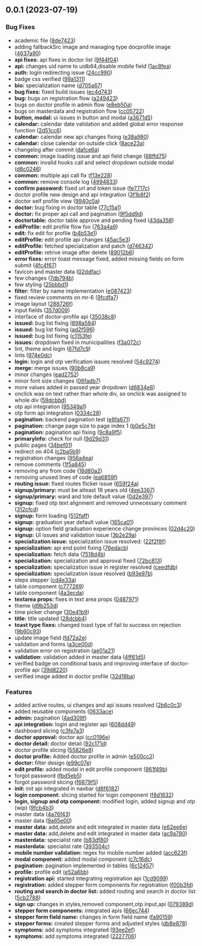 ## 0.0.1 (2023-07-19)


### Bug Fixes

* academic file ([8de7423](https://gitlab.com/r2850/nepmeds/commit/8de742336d82e12055d40b204f8e6b743c802715))
* adding fallbackSrc image and managing type docprofile image ([4637a90](https://gitlab.com/r2850/nepmeds/commit/4637a90d919b66058291d2a8ed94fde491df39ef))
* **api fixes:** api fixes in doctor list ([9f44f04](https://gitlab.com/r2850/nepmeds/commit/9f44f04d8adbb4ac4a3224c4ab7a54b1fc581024))
* **api:** changes uid name to uidb64,disable mobile field ([1ac8fea](https://gitlab.com/r2850/nepmeds/commit/1ac8feaa31af7aa0572a0800cee7373d84392b5f))
* **auth:** login redirecting issue ([24cc990](https://gitlab.com/r2850/nepmeds/commit/24cc990426a6ace563e56c208c12c066d1720515))
* badge css verified ([99a1311](https://gitlab.com/r2850/nepmeds/commit/99a131102367fcca67aaf0c07e9da39fd178c25e))
* **bio:** specialization name ([d705a67](https://gitlab.com/r2850/nepmeds/commit/d705a67bbfd90eabc1b6e5ba7e662a2a2fd89e11))
* **bug fixes:** fixed build issues ([ec4d743](https://gitlab.com/r2850/nepmeds/commit/ec4d7438ca0e887bd4d3a6f48f6c919bfc155c65))
* **bug:** bugs on registration flow ([a249423](https://gitlab.com/r2850/nepmeds/commit/a249423f7379ec2a6418a418f70c4f0158f4ef05))
* bugs on doctor profile in admin flow ([e8eb50a](https://gitlab.com/r2850/nepmeds/commit/e8eb50aea777a692968b31e07e1d6985c1bdad26))
* bugs on masterdata and registration flow ([cc05722](https://gitlab.com/r2850/nepmeds/commit/cc0572270030849c6642a080896285463aed9548))
* **button, modal:** ui issues in button and modal ([a3671d5](https://gitlab.com/r2850/nepmeds/commit/a3671d5d8fc9f21a0bb35794be2a6f643fe3003a))
* **calendar:** calendar date validation and added global error response function ([2d51cc6](https://gitlab.com/r2850/nepmeds/commit/2d51cc60d3b191ec8dd412639450db54a3212104))
* **calendar:** calendar new api changes fixing ([e38a980](https://gitlab.com/r2850/nepmeds/commit/e38a980eb772eedf93cd64bc1e63cf4710c85bc4))
* **calendar:** close calendar on outside click ([8ace23a](https://gitlab.com/r2850/nepmeds/commit/8ace23a7feb619a4ae77a8ccfe4b36c58f8bf063))
* changelog after commit ([dafce6a](https://gitlab.com/r2850/nepmeds/commit/dafce6a52a07331497442df7d5599afe3a23ed29))
* **common:** image loading issue and api field change ([68ffd75](https://gitlab.com/r2850/nepmeds/commit/68ffd759f17076ae27646a1e04441ab8a4bd691a))
* **common:** invalid hooks call and select dropdown outside modal ([d8c0246](https://gitlab.com/r2850/nepmeds/commit/d8c02462ed0175a63e74284242ea23fc0e56b072))
* **common:** multiple api call fix ([f13e228](https://gitlab.com/r2850/nepmeds/commit/f13e2288ae14442136094da75ebfcbd22f59fa9d))
* **common:** remove console log ([4994833](https://gitlab.com/r2850/nepmeds/commit/49948333b592331dbfdca17fe458135113debb11))
* **confirm password:** fixed url and token issue ([fe7717c](https://gitlab.com/r2850/nepmeds/commit/fe7717c0feb01b8f652f402a2ac5dae25c985c24))
* doctor profile new design and api integration ([3f1b8f2](https://gitlab.com/r2850/nepmeds/commit/3f1b8f231993cc068549ad4d482d87e7964d2d99))
* doctor self profile view ([9940c0a](https://gitlab.com/r2850/nepmeds/commit/9940c0a79442822b352f0c020be153ad367d142d))
* **doctor:** bug fixing in doctor table ([77c15a1](https://gitlab.com/r2850/nepmeds/commit/77c15a14e5d12059d1225ace75223b0bbad668d2))
* **doctor:** fix proper api call and pagination ([9f5dd9d](https://gitlab.com/r2850/nepmeds/commit/9f5dd9d9dd870b8fdcf0235a8720bb9cecf1f717))
* **doctortable:** doctor table approve and pending fixed ([43da358](https://gitlab.com/r2850/nepmeds/commit/43da3584f4d1ebf7a359430208c15c716b87cdc5))
* **ediProfile:** edit profile flow fox ([763a4a9](https://gitlab.com/r2850/nepmeds/commit/763a4a98da563b40511dd9e620998bfbf94124b8))
* **edit:** fix edit for profile ([b4b53e1](https://gitlab.com/r2850/nepmeds/commit/b4b53e13cf8aee96fc1c07348041c86292ea7345))
* **editProfile:** edit profile api changes ([45ac5e3](https://gitlab.com/r2850/nepmeds/commit/45ac5e3993d7a513044aaf5c3bb367bb6d77732b))
* **editProfile:** fetched specialization and patch ([d746342](https://gitlab.com/r2850/nepmeds/commit/d7463422a471afae81bb13c79ebfbe3f78f7023f))
* **editProfile:** retrive image after delete ([89012b6](https://gitlab.com/r2850/nepmeds/commit/89012b6e4cc1a9406996797c03c20c7056efed16))
* **error fixes:** error toast message fixed, added missing fields on form submit ([4fc4f67](https://gitlab.com/r2850/nepmeds/commit/4fc4f674adc59688d5c1a6ffd0e9d0249b7166a6))
* favicon and master data ([02ddfac](https://gitlab.com/r2850/nepmeds/commit/02ddfac19bd8e0b3a83eaf4591754b3cd3ea2a82))
* few changes ([7db794b](https://gitlab.com/r2850/nepmeds/commit/7db794bdb01b6f3392597d44823539d67e1cab4e))
* few styling ([25bbbd1](https://gitlab.com/r2850/nepmeds/commit/25bbbd174b41bdb92a600cec2e80d2fd383ccf8b))
* **filter:** filter by name implementation ([e087423](https://gitlab.com/r2850/nepmeds/commit/e087423426540d9e3452447006ee2d431c03704f))
* fixed review comments on mr-6 ([9fcdfa7](https://gitlab.com/r2850/nepmeds/commit/9fcdfa7b8e0aef6d0723ca8928aab35aa7675bbb))
* image layout ([288726f](https://gitlab.com/r2850/nepmeds/commit/288726f426bd5c2f393d04fef3cfdd811731c3e9))
* input fields ([357d009](https://gitlab.com/r2850/nepmeds/commit/357d00981cec4a43262cddbef6d8a0de399f449d))
* interface of doctor-profile api ([35038c8](https://gitlab.com/r2850/nepmeds/commit/35038c89bcbf65bebfe3f0b3d8d649485977bcbd))
* **issued:** bug list fixing ([898a584](https://gitlab.com/r2850/nepmeds/commit/898a584471df4c576c8eaf4f2ffa70a46b43a94e))
* **issued:** bug list fixing ([ad2f596](https://gitlab.com/r2850/nepmeds/commit/ad2f5961d266abdf3e98018cbe73ef59ac2ac9fa))
* **issued:** bug list fixing ([c1153fe](https://gitlab.com/r2850/nepmeds/commit/c1153fe0f5906dbba96092d73bd2033ddbb3686f))
* **issues:**  dropdown fixed in municipalities ([f3a072c](https://gitlab.com/r2850/nepmeds/commit/f3a072c2ad70e9ccace1bf1d1687d19e0dc710fa))
* lint, theme and login ([67fd7c9](https://gitlab.com/r2850/nepmeds/commit/67fd7c9d581099e7ab85211cbdcbc2ef7ec05e8e))
* lints ([974e0dc](https://gitlab.com/r2850/nepmeds/commit/974e0dc65dfe81362677385fc4a4f8208cc378d1))
* **login:** login and otp verification issues resolved ([54c9274](https://gitlab.com/r2850/nepmeds/commit/54c9274913e159d22bb62304b3750e0a4a3fb5ba))
* **merge:** merge issues ([90b8ca9](https://gitlab.com/r2850/nepmeds/commit/90b8ca989417538c0f6105f156e2b38301f20e93))
* minor changes ([ead2752](https://gitlab.com/r2850/nepmeds/commit/ead275217351fd4126a1b29c7a08de9a759b686f))
* minor font size changes ([06fadb7](https://gitlab.com/r2850/nepmeds/commit/06fadb76b0814a1c82b046570ededf1b630101b6))
* more values added in passed year dropdown ([d6834e8](https://gitlab.com/r2850/nepmeds/commit/d6834e83387274cfb148adaafd1def4556d53011))
* onclick was on text rather than whole div, so onclick was assigned to whole div ([59dcbbd](https://gitlab.com/r2850/nepmeds/commit/59dcbbd158173b455e8096410f1124e140b5efb7))
* otp api integration ([95349a1](https://gitlab.com/r2850/nepmeds/commit/95349a1690d1ac9d8e16e8e0e7790b4e8cf9a3f5))
* otp form api integration ([0334c28](https://gitlab.com/r2850/nepmeds/commit/0334c28fae96d5b88e43df4f4ecd203072c48a54))
* **pagination:** backend pagination test ([e8fa671](https://gitlab.com/r2850/nepmeds/commit/e8fa671cf9af3600830712e702fa37bf280558ab))
* **pagination:** change page size to page index 1 ([b0e5c7b](https://gitlab.com/r2850/nepmeds/commit/b0e5c7bf862a6f7060de7fc8f535f4997e81f9b3))
* **pagination:** pagination api fixing ([9c8a9f5](https://gitlab.com/r2850/nepmeds/commit/9c8a9f53d0d5fb279726967a58d89e3c0b4158e2))
* **primaryInfo:** check for null ([9d29d31](https://gitlab.com/r2850/nepmeds/commit/9d29d317501446e3ddb4715effc000983d97270e))
* public pages ([34bef01](https://gitlab.com/r2850/nepmeds/commit/34bef0196ddaae21961f2776ad4f07d55fd3ab07))
* redirect on 404 ([c2ba5b9](https://gitlab.com/r2850/nepmeds/commit/c2ba5b999ab015f2c55bf3e1e6f7bf620a43714c))
* registration changes ([956a4ea](https://gitlab.com/r2850/nepmeds/commit/956a4ea181b93b5f624e4995204ce317d8623b34))
* remove comments ([1f5a845](https://gitlab.com/r2850/nepmeds/commit/1f5a845a91926aa9c35d0de950774c46e28475a5))
* removing any from code ([18d80a2](https://gitlab.com/r2850/nepmeds/commit/18d80a24debb5d5ae0d50464f866392e2d5fc8ca))
* removing unused lines of code ([ea6859f](https://gitlab.com/r2850/nepmeds/commit/ea6859fbfdc837aaf928c04ae8914c80575b7fc4))
* **routing issue:** fixed routes flicker issue ([659f24a](https://gitlab.com/r2850/nepmeds/commit/659f24ac935317c76b666635383a8b1775769666))
* **signup/primary:** must be atleast 18 years old ([4ee3367](https://gitlab.com/r2850/nepmeds/commit/4ee3367f2148a9c09cb0453e11468ac0e3dbbee9))
* **signup/primary:** ward and tole default value ([0d2e397](https://gitlab.com/r2850/nepmeds/commit/0d2e397ed02bf3d3e6e9ce776562a9b0cd3b4fe8))
* **signup:** fixed otp text alignment and removed unnecessary comment ([312cfcd](https://gitlab.com/r2850/nepmeds/commit/312cfcd40c01a3d6b0a19ca368569107fa68e3fd))
* **signup:** form loading ([512faff](https://gitlab.com/r2850/nepmeds/commit/512faff007611d51aab226306af6b3a13addbcb6))
* **signup:** graduation year default value ([165ca01](https://gitlab.com/r2850/nepmeds/commit/165ca0168908b8e53deeca26758913f7d6b1f4d5))
* **signup:** option field graduation experience change provinces ([02d4c20](https://gitlab.com/r2850/nepmeds/commit/02d4c201f9143251f16de8a4e7182088ae0cf5d9))
* **signup:** UI issues and validation issue ([3b2e29a](https://gitlab.com/r2850/nepmeds/commit/3b2e29afc9eed673ae5008773408a683487d3db7))
* **specialization issue:** specialization issue resolved: ([22f2f8f](https://gitlab.com/r2850/nepmeds/commit/22f2f8f0b6c092a6146a7f1121d22a5725ccddb1))
* **specialization:** api end point fixing ([76edacb](https://gitlab.com/r2850/nepmeds/commit/76edacb6048845ca490088ab6ffa056605abb276))
* **specialization:** fetch data ([7518d4b](https://gitlab.com/r2850/nepmeds/commit/7518d4b9460d41e70c5211ff861f8bd49c7d10b3))
* **specialization:** specialization and approval fixed ([72bc813](https://gitlab.com/r2850/nepmeds/commit/72bc81362de8fdeb75846f4c8b58de0aeecb8b89))
* **specialization:** specialization issue in register resolved ([ceedfdb](https://gitlab.com/r2850/nepmeds/commit/ceedfdba3a2e4c6465620a2f1d19207ba20581d6))
* **specialization:** specialization issue resolved ([b93e97b](https://gitlab.com/r2850/nepmeds/commit/b93e97b97f6f5145d00f4230ad063f4bcc4daf32))
* steps stepper ([cd4e33a](https://gitlab.com/r2850/nepmeds/commit/cd4e33a54c48e7abe5d35dd2afea85c35034d069))
* table component ([c777269](https://gitlab.com/r2850/nepmeds/commit/c777269365e89a98714f8cf3cfe84a2c7197d5f9))
* table component ([4a3ecda](https://gitlab.com/r2850/nepmeds/commit/4a3ecda5a8f95bc40ac43e58e3a0094605baf7e6))
* **textarea props:** fixes in text area props ([0487971](https://gitlab.com/r2850/nepmeds/commit/0487971d5970bd9eeedb4971aff173f29aa9a41d))
* theme ([d9b253d](https://gitlab.com/r2850/nepmeds/commit/d9b253dd52ac704173087328aaa3a2476492b641))
* time picker change ([30e41b9](https://gitlab.com/r2850/nepmeds/commit/30e41b93f0df4abda90cd6c8ada380dd11b12973))
* **title:** title updated ([28dcbb4](https://gitlab.com/r2850/nepmeds/commit/28dcbb4aef9fcca698e4102f4b786b77c2599f2b))
* **toast type fixes:** changed toast type of fail to success on rejection ([9b60c93](https://gitlab.com/r2850/nepmeds/commit/9b60c93a43ba60c04a2ea9bc08cd54f15c6f62ca))
* update image field ([fd72a2e](https://gitlab.com/r2850/nepmeds/commit/fd72a2e3f9e9cf2aeb637b419ea38f5752977e20))
* validation and forms ([a3ce00d](https://gitlab.com/r2850/nepmeds/commit/a3ce00d9a27d3203b98b8f6b15e6ad074192e5f3))
* validation error on registration ([ae01a21](https://gitlab.com/r2850/nepmeds/commit/ae01a217661b50491ec8b0c38e595722055c3dda))
* **validation:** validation added in master data ([4ff61d5](https://gitlab.com/r2850/nepmeds/commit/4ff61d50644d72ca8820106d04dfef7ca01a5c9e))
* verified badge on conditional basis and improving interface of doctor-profile api ([39d8220](https://gitlab.com/r2850/nepmeds/commit/39d82203c61337347880bb8c1a5ba1ccb870be51))
* verified image added in doctor profile ([32d18ba](https://gitlab.com/r2850/nepmeds/commit/32d18bac441ca217fc1879d01260cf21a84eb941))


### Features

* added active routes, ui changes and api issues resolved ([2b6c0c3](https://gitlab.com/r2850/nepmeds/commit/2b6c0c381e3750a8b589e0995e9de4dec9ccc75a))
* added reusable components ([0633ace](https://gitlab.com/r2850/nepmeds/commit/0633aceab1ac71fd12839eca78b7899a4eed6cbb))
* **admin:** pagination ([4ad309f](https://gitlab.com/r2850/nepmeds/commit/4ad309fbff9a1ce9cea4623239617a254d457859))
* **api integration:** login and register api ([608dd49](https://gitlab.com/r2850/nepmeds/commit/608dd49be124a81e3207a2616213454c6d16e142))
* dashboard slicing ([c3fe7a3](https://gitlab.com/r2850/nepmeds/commit/c3fe7a33a971c94544a97cec49d8b6814692ecfa))
* **doctor approval:** doctor api ([cc0196e](https://gitlab.com/r2850/nepmeds/commit/cc0196e5d173c45bafdff7af173e1627b142342b))
* **doctor detail:** doctor detail ([92c171d](https://gitlab.com/r2850/nepmeds/commit/92c171d6f4e83aa9139872850b4e20ca764ffb24))
* doctor profile slicing ([55826e8](https://gitlab.com/r2850/nepmeds/commit/55826e8bc4d0798c74960a23c912611a1d7c34f8))
* **doctor profile:** Added doctor profile in admin ([e500cc2](https://gitlab.com/r2850/nepmeds/commit/e500cc2b4f42e5d4a1c37144acc529ce61398117))
* **doctor:** filter design ([e99c07e](https://gitlab.com/r2850/nepmeds/commit/e99c07e754cb183977a040e47a12667e16d03c01))
* **edit profile:** added modal in edit profile component ([961f49b](https://gitlab.com/r2850/nepmeds/commit/961f49bdc5103b65d0281c63ddb1afeecfcd71ff))
* forgot password ([fbd5eb5](https://gitlab.com/r2850/nepmeds/commit/fbd5eb54d18db3db41b40876e8416b7594fa0f72))
* forgot password slicing ([f6879f5](https://gitlab.com/r2850/nepmeds/commit/f6879f5ced3d03c386a2a53547a63d835a63bab4))
* **init:** init api integrated in navbar ([d8f6182](https://gitlab.com/r2850/nepmeds/commit/d8f618231a2b8738cabb9f025e3965a44ae35de1))
* **login component:** slicing started for login component ([f8d1632](https://gitlab.com/r2850/nepmeds/commit/f8d163273265dc1dada652904f7cf85a60c8c16e))
* **login, signup and otp component:** modified login, added signup and otp (wip) ([9fcb4b3](https://gitlab.com/r2850/nepmeds/commit/9fcb4b32b0c646f71ab088749a63b887740c16f3))
* master data ([4a76f43](https://gitlab.com/r2850/nepmeds/commit/4a76f43b2c29144c0ce55322f9c9999163c982c2))
* master data ([9a65e00](https://gitlab.com/r2850/nepmeds/commit/9a65e00258290f254ba1d4753f1c4d3b63d6f7b8))
* **master data:** add,delete and edit integrated in master data ([e62ee6e](https://gitlab.com/r2850/nepmeds/commit/e62ee6e5505ab7e24466f9c39e977bad4a03299d))
* **master data:** add,delete and edit integrated in master data ([ac9a780](https://gitlab.com/r2850/nepmeds/commit/ac9a78077fb890b57472650cd6739d311be95637))
* **masterdata:** specialist rate ([b83df80](https://gitlab.com/r2850/nepmeds/commit/b83df80eec4f4147e38f7dbd57f881ccbbc95ade))
* **masterdata:** specialist rate ([393504c](https://gitlab.com/r2850/nepmeds/commit/393504c0019be0fadd31e290ff819884c501d50a))
* **mobile number validation:** regex for mobile number added ([acc623f](https://gitlab.com/r2850/nepmeds/commit/acc623f68fe11df7eec3c717edf920e633ed12ab))
* **modal component:** added modal component ([c7c16dc](https://gitlab.com/r2850/nepmeds/commit/c7c16dc8ce4e9650dfa18cada9634f54cdbf10a0))
* **pagination:** pagination implemented in tables ([6c12457](https://gitlab.com/r2850/nepmeds/commit/6c12457c0e3b693adbf478dab3098ea94bb2e9fb))
* **profile:** profile edit ([e52a6bb](https://gitlab.com/r2850/nepmeds/commit/e52a6bb66e839b02c1d48f1abe6dec5eeb0df133))
* **registration api:** started integrating registration api ([1cd9099](https://gitlab.com/r2850/nepmeds/commit/1cd90992ef00249a18fd598b1c6e632c1bdbadef))
* **registration:** added stepper form components for registration ([f00b3fd](https://gitlab.com/r2850/nepmeds/commit/f00b3fd93b4a8e41c082fef6d63ddca36699bd38))
* **routing and search in doctor list:** added routing and search in doctor list ([5cb2788](https://gitlab.com/r2850/nepmeds/commit/5cb2788c23b710dcd84a6f038758d9a082096023))
* **sign up:** changes in styles,removed component,otp input,api ([079389d](https://gitlab.com/r2850/nepmeds/commit/079389d3d93e597a0be7a35fb0a013cdb751aec7))
* **stepper form components:** integrated apis ([66ec744](https://gitlab.com/r2850/nepmeds/commit/66ec7445c7764139c7b500fe188570bd41b20a0d))
* **stepper form field name:** changes in form field name ([fa90159](https://gitlab.com/r2850/nepmeds/commit/fa90159f2e8de00e1ad1fcd7d797694d3126d34c))
* **stepper forms:** created stepper forms and adjusted styles ([db8e878](https://gitlab.com/r2850/nepmeds/commit/db8e87873ff7993fdcf27f2bb2052e1f25b9f253))
* **symptoms:** add symptoms integrated ([93ee2ef](https://gitlab.com/r2850/nepmeds/commit/93ee2ef8b3f7ffd05dda1df05e55fb22bee8aa01))
* **symptoms:** add symptoms integrated ([2227706](https://gitlab.com/r2850/nepmeds/commit/222770644b5471d88f5c0942e3ba8f37da102a9a))



